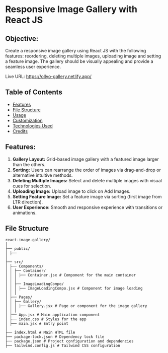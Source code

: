 # Responsive Image Gallery with React JS

## Objective:

Create a responsive image gallery using React JS with the following features: reordering, deleting multiple images, uploading image and setting a feature image. The gallery should be visually appealing and provide a seamless user experience.

Live URL: https://ollyo-gallery.netlify.app/

## Table of Contents

- [Features](#features)
- [File Structure](#file-structure)
- [Usage](#usage)
- [Customization](#customization)
- [Technologies Used](#technologies-used)
- [Credits](#credits)

## Features:

1. **Gallery Layout:** Grid-based image gallery with a featured image larger than the others.
2. **Sorting:** Users can rearrange the order of images via drag-and-drop or alternative intuitive methods.
3. **Deleting Multiple Images:** Select and delete multiple images with visual cues for selection.
4. **Uploading Image:** Upload image to click on Add Images.
5. **Setting Feature Image:** Set a feature image via sorting (first image from LTR direction).
6. **User Experience:** Smooth and responsive experience with transitions or animations.

## File Structure

```plaintext
react-image-gallery/
│
├── public/
│ ├──
│
├── src/
│ ├── Components/
│ │ ├── Container/
│ │ │ ├── Container.jsx # Component for the main container
│ │ │
│ │ ├── ImageLoadingCompo/
│ │ │ ├── ImageLoadingCompo.jsx # Component for image loading
│ │ │
│ ├── Pages/
│ │ ├── Gallery/
│ │ │ ├── Gallery.jsx # Page or component for the image gallery
│ │ │
│ ├── App.jsx # Main application component
│ ├── index.css # Styles for the app
│ ├── main.jsx # Entry point
│
├── index.html # Main HTML file
├── package-lock.json # Dependency lock file
├── package.json # Project configuration and dependencies
├── tailwind.config.js # Tailwind CSS configuration
```
